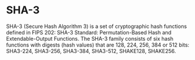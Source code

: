 # SHA-3
SHA-3 (Secure Hash Algorithm 3) is a set of cryptographic hash functions defined in FIPS 202: SHA-3 Standard: Permutation-Based Hash and Extendable-Output Functions.
The SHA-3 family consists of six hash functions with digests (hash values) that are 128, 224, 256, 384 or 512 bits: SHA3-224, SHA3-256, SHA3-384, SHA3-512, SHAKE128, SHAKE256.